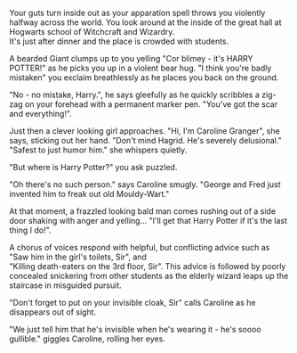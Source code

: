 Your guts turn inside out as your apparation spell throws you violently halfway across the world.
You look around at the inside of the great hall at Hogwarts school of Witchcraft and Wizardry.  
It's just after dinner and the place is crowded with students.

A bearded Giant clumps up to you yelling "Cor blimey - it's HARRY POTTER!" as he picks you up in a violent bear hug.
"I think you're badly mistaken" you exclaim breathlessly as he places you back on the ground.

"No - no mistake, Harry.", he says gleefully as he quickly scribbles a zig-zag on your forehead with a 
permanent marker pen.  "You've got the scar and everything!".

Just then a clever looking girl approaches. 
"Hi, I'm Caroline Granger", she says, sticking out her hand.  "Don't mind Hagrid. He's severely delusional."
"Safest to just humor him." she whispers quietly.

"But where is Harry Potter?" you ask puzzled.

"Oh there's no such person." says Caroline smugly.  "George and Fred just invented him to freak out old Mouldy-Wart."

At that moment, a frazzled looking bald man comes rushing out of a side door shaking with anger and yelling...
"I'll get that Harry Potter if it's the last thing I do!".

A chorus of voices respond with helpful, but conflicting advice such as "Saw him in the girl's toilets, Sir", and  
"Killing death-eaters on the 3rd floor, Sir".  This advice is followed by poorly concealed snickering 
from other students as the elderly wizard leaps up the staircase in misguided pursuit.  

"Don't forget to put on your invisible cloak, Sir" calls Caroline as he disappears out of sight.  

"We just tell him that he's invisible when he's wearing it - he's soooo gullible." giggles Caroline, rolling her eyes.